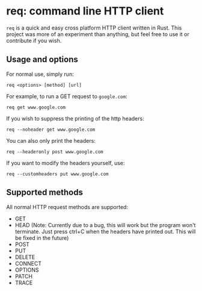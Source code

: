 # req: command line HTTP client

`req` is a quick and easy cross platform HTTP client written in Rust. This project was more of an experiment than anything, but feel free to use it or contribute if you wish.

## Usage and options

For normal use, simply run: 

`req <options> [method] [url]`

For example, to run a GET request to `google.com`:

`req get www.google.com`

If you wish to suppress the printing of the http headers:

`req --noheader get www.google.com`

You can also only print the headers:

`req --headeronly post www.google.com`

If you want to modify the headers yourself, use:

`req --customheaders put www.google.com`

## Supported methods

All normal HTTP request methods are supported:

* GET
* HEAD (Note: Currently due to a bug, this will work but the program won't terminate. Just press ctrl+C when the headers have printed out. This will be fixed in the future)
* POST
* PUT
* DELETE
* CONNECT
* OPTIONS
* PATCH
* TRACE
